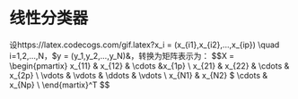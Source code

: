 # 线性分类器
设https://latex.codecogs.com/gif.latex?x_i = (x_{i1},x_{i2},...,x_{ip}) \quad i=1,2,...,N，$y = (y_1,y_2,...,y_N)&，转换为矩阵表示为：
$$X = \begin{pmartix}
        x_{11} & x_{12} & \cdots &x_{1p} \\
        x_{21} & x_{22} & \cdots & x_{2p} \\
        \vdots & \vdots & \ddots & \vdots \\
        x_{N1} & x_{N2} $ \cdots & x_{Np} \\
        \end{martix}^T
$$